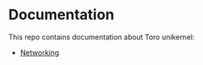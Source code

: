 # Documentation
This repo contains documentation about Toro unikernel:
- [Networking](Networking.md)
